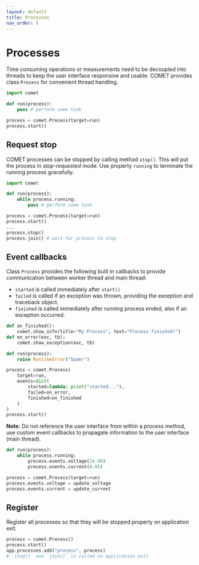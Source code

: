 ```yaml
---
layout: default
title: Processes
nav_order: 5
---
```


# Processes

Time consuming operations or measurements need to be decoupled into threads to
keep the user interface responsive and usable. COMET provides class `Process`
for convenient thread handling.

```python
import comet

def run(process):
    pass # perform some task

process = comet.Process(target=run)
process.start()
```

## Request stop

COMET processes can be stopped by calling method `stop()`. This will put the
process in _stop-requested_ mode. Use property `running` to terminate the
running process gracefully.

```python
import comet

def run(process):
    while process.running:
        pass # perform some task

process = comet.Process(target=run)
process.start()
...
process.stop()
process.join() # wait for process to stop
```

## Event callbacks

Class `Process` provides the following built in callbacks to provide
communication between worker thread and main thread:
* `started` is called immediately after `start()`
* `failed` is called if an exception was thrown, providing the exception and
 traceback object.
* `finished` is called immediately after running process ended, also if an
exception occurred.

```python
def on_finished():
    comet.show_info(title="My Process", text="Process finished!")
def on_error(exc, tb):
    comet.show_exception(exc, tb)

def run(process):
    raise RuntimeError("Spam!")

process = comet.Process(
    target=run,
    events=dict(
        started=lambda: print("started..."),
        failed=on_error,
        finished=on_finished
    )
)
process.start()
```

**Note:** Do not reference the user interface from within a process method, use
custom event callbacks to propagate information to the user interface (main thread).

```python
def run(process):
    while process.running:
        process.events.voltage(24.00)
        process.events.current(0.05)

process = comet.Process(target=run)
process.events.voltage = update_voltage
process.events.current = update_current
```

## Register

Register all processes so that they will be stopped properly on application exit.

```python
process = comet.Process()
process.start()
app.processes.add("process", process)
# `stop()` and `join()` is called on application exit
```
